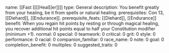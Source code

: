 name: [[Fast [[[[Heal]]er]]]]
type: General
description: You benefit greatly from your healing, be it from spells or natural healing.
prerequisites: Con 13, [[Diehard]], [[Endurance]].
prerequisite_feats: [[Diehard]], [[Endurance]]
benefit: When you regain hit points by resting or through magical healing, you recover additional hit points equal to half your Constitution modifier (minimum +1).
normal: 0
special: 0
teamwork: 0
critical: 0
grit: 0
style: 0
performance: 0
racial: 0
companion_familiar: 0
race_name: 0
note: 0
goal: 0
completion_benefit: 0
multiples: 0
suggested_traits: 0
